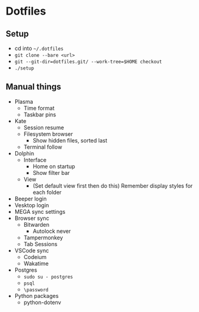 # Dotfiles

## Setup
- cd into `~/.dotfiles`
- `git clone --bare <url>`
- `git --git-dir=dotfiles.git/ --work-tree=$HOME checkout`
- `./setup`

## Manual things
- Plasma
  - Time format
  - Taskbar pins
- Kate
  - Session resume
  - Filesystem browser
    - Show hidden files, sorted last
  - Terminal follow
- Dolphin
  - Interface
    - Home on startup
    - Show filter bar
  - View
    - (Set default view first then do this) Remember display styles for each folder
- Beeper login
- Vesktop login
- MEGA sync settings
- Browser sync
  - Bitwarden
    - Autolock never
  - Tampermonkey
  - Tab Sessions
- VSCode sync
  - Codeium
  - Wakatime
- Postgres
  - `sudo su - postgres`
  - `psql`
  - `\password`
- Python packages
  - python-dotenv
